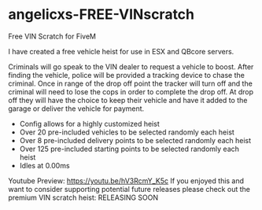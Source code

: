 # angelicxs-FREE-VINscratch
Free VIN Scratch for FiveM

I have created a free vehicle heist for use in ESX and QBcore servers.

Criminals will go speak to the VIN dealer to request a vehicle to boost. After finding the vehicle, police will be provided a tracking device to chase the criminal. Once in range of the drop off point the tracker will turn off and the criminal will need to lose the cops in order to complete the drop off. At drop off they will have the choice to keep their vehicle and have it added to the garage or deliver the vehicle for payment.

- Config allows for a highly customized heist
- Over 20 pre-included vehicles to be selected randomly each heist
- Over 8 pre-included delivery points to be selected randomly each heist
- Over 125 pre-included starting points to be selected randomly each heist
- Idles at 0.00ms

Youtube Preview: https://youtu.be/hV3RcmY_K5c
If you enjoyed this and want to consider supporting potential future releases please check out the premium VIN scratch heist: RELEASING SOON
